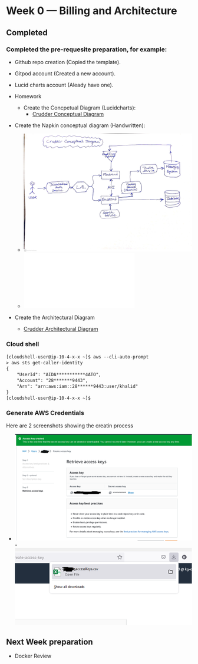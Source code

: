 # Week 0 — Billing and Architecture

## Completed

### Completed the pre-requesite preparation, for example:
- Github repo creation (Copied the template).
- Gitpod account (Created a new account).
- Lucid charts account (Aleady have one).

- Homework
  - Create the Concpetual Diagram (Lucidcharts): 
      - [Crudder Conceptual Diagram](https://lucid.app/lucidchart/f203786a-fc53-4152-8fdb-e3f077c42d55/edit?viewport_loc=-483%2C-88%2C2888%2C1399%2C0_0&invitationId=inv_28446d0f-be13-468f-89dc-60d66cbc159c)
 
 - Create the Napkin conceptual diagram (Handwritten):
    - ![Napkin Conceptual Diagram - jpg](crudder-week-0/aws-bootcamp-crudder-week0-conceptual-diagram.jpg)
    - ![Napkin Conceptual Diagram - pdf](crudder-week-0/aws-bootcamp-crudder-week0-conceptual-diagram.pdf)

 
 - Create the Architectural Diagram
    - [Crudder Architectural Diagram](https://lucid.app/lucidchart/c60ca83a-459e-4b4a-b841-1af2337bc6f8/edit?view_items=fN-xuBIOeu4n&invitationId=inv_0107733e-0c0e-4dfc-bd55-7b9cf82fef57)


### Cloud shell
~~~
[cloudshell-user@ip-10-4-x-x ~]$ aws --cli-auto-prompt                                                                                                                                                                   
> aws sts get-caller-identity
{
    "UserId": "AIDA***********4ATO",
    "Account": "28*******9443",
    "Arn": "arn:aws:iam::28******9443:user/khalid"
}
[cloudshell-user@ip-10-4-x-x ~]$
~~~


### Generate AWS Credentials

Here are 2 screenshots showing the creatin process

   - ![Step 1 - create from the console](crudder-week-0/retreive-access-keys.png)
    - ![Step 2 - Download the csv file](crudder-week-0/download-access-keys.png)



## Next Week preparation 
  - Docker Review
